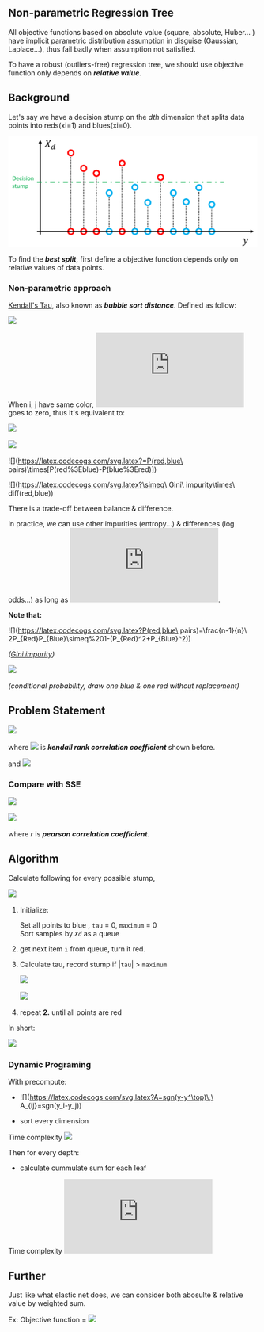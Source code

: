 Non-parametric Regression Tree
---

All objective functions based on absolute value (square, absolute, Huber... ) have implicit parametric distribution assumption in disguise (Gaussian, Laplace...), thus fail badly when assumption not satisfied.

To have a robust (outliers-free) regression tree, we should use objective function only depends on ***relative value***.




Background
---

Let's say we have a decision stump on the *dth* dimension that splits data points into reds(xi=1) and blues(xi=0).

![](icon/pic1.png)

To find the ***best split***, first define a objective function depends only on relative values of data points.

### Non-parametric approach

[Kendall's Tau](https://en.wikipedia.org/wiki/Kendall_rank_correlation_coefficient), also known as ***bubble sort distance***. Defined as follow: 

![](https://latex.codecogs.com/svg.latex?\tau=\frac{2}{n(n-1)}\sum_{i%3Cj}sgn(x_i-x_j)sgn(y_i-y_j))

When i, j have same color, ![](https://latex.codecogs.com/svg.latex?sgn(x_i-x_j)) goes to zero, thus it's equivalent to:

![](https://latex.codecogs.com/svg.latex?\frac{2}{n(n-1)}\sum_{i\in%20Red;j\in%20Blue}sgn(y_i-y_j))

![](https://latex.codecogs.com/svg.latex?=\frac{2|Red||Blue|}{n(n-1)}\frac{1}{|Red||Blue|}\[N(red%3Eblue)-N(blue%3Ered)\])

![](https://latex.codecogs.com/svg.latex?=P(red,blue\ pairs)\times\[P(red%3Eblue)-P(blue%3Ered)\])

![](https://latex.codecogs.com/svg.latex?\simeq\ Gini\ impurity\times\ diff(red,blue))

There is a trade-off between balance & difference.

In practice, we can use other impurities (entropy...) & differences (log odds...) as long as 
![](https://latex.codecogs.com/svg.latex?diff(red,blue)=-diff(blue,red)).

**Note that:**

![](https://latex.codecogs.com/svg.latex?P(red,blue\ pairs)=\frac{n-1}{n}\ 2P_{Red}P_{Blue}\simeq%201-(P_{Red}^2+P_{Blue}^2))

*([Gini impurity](https://en.wikipedia.org/wiki/Decision_tree_learning#Gini_impurity))*

![](https://latex.codecogs.com/svg.latex?P(red>blue)+P(red=blue)+P(red<blue)=1)

*(conditional probability, draw one blue & one red without replacement)*



Problem Statement
---

![](https://latex.codecogs.com/svg.latex?s^*=arg\max_{s\in%20Stump}\tau^2(I(X,s),Y))

where ![](https://latex.codecogs.com/svg.latex?\tau)
is ***kendall rank correlation coefficient*** shown before.

and ![](https://latex.codecogs.com/svg.latex?I(X,s)=I(x_i>s))

### Compare with SSE


![](https://latex.codecogs.com/svg.latex?s^*=arg\min_{s\in%20Stump}SSE)

![](https://latex.codecogs.com/svg.latex?=arg\max_{s\in%20Stump}r^2(I(X,s),Y))

where *r* is ***pearson correlation coefficient***.



Algorithm
---

Calculate following for every possible stump,

![](https://latex.codecogs.com/svg.latex?\sum_{i\in%20Red;j\in%20Blue}sgn(y_i-y_j))

1. Initialize:

    Set all points to blue , `tau` = 0, `maximum` = 0  
    Sort samples by *`Xd`* as a queue

2. get next item `i` from queue, turn it red. 
3. Calculate tau, record stump if |`tau`| > `maximum`

    ![](https://latex.codecogs.com/svg.latex?\tau:=\tau+\sum_{b\in%20Blue}{sgn(y_i-y_b)}-\sum_{r\in%20Red}{sgn(y_r-y_i)})

    ![](https://latex.codecogs.com/svg.latex?=\tau+\sum_{j}sgn(y_i-y_j))

4. repeat **2.** until all points are red

In short:

![](https://latex.codecogs.com/svg.latex?\tau_i=cumsum_i\big(\sum_{j}sgn(y_i-y_j)\big))

### Dynamic Programing

With precompute:

+ ![](https://latex.codecogs.com/svg.latex?A=sgn(y-y^\top)\,\ A_{ij}=sgn(y_i-y_j))

+ sort every dimension

Time complexity ![](https://latex.codecogs.com/svg.latex?O(n^2+dnlogn))

Then for every depth:

+ calculate cummulate sum for each leaf

Time complexity ![](https://latex.codecogs.com/svg.latex?O(dn))



Further
---

Just like what elastic net does, we can consider both abosulte & relative value by weighted sum.

Ex: Objective function = ![](https://latex.codecogs.com/svg.latex?\alpha%20r^{2}+(1-\alpha)\tau^2)
